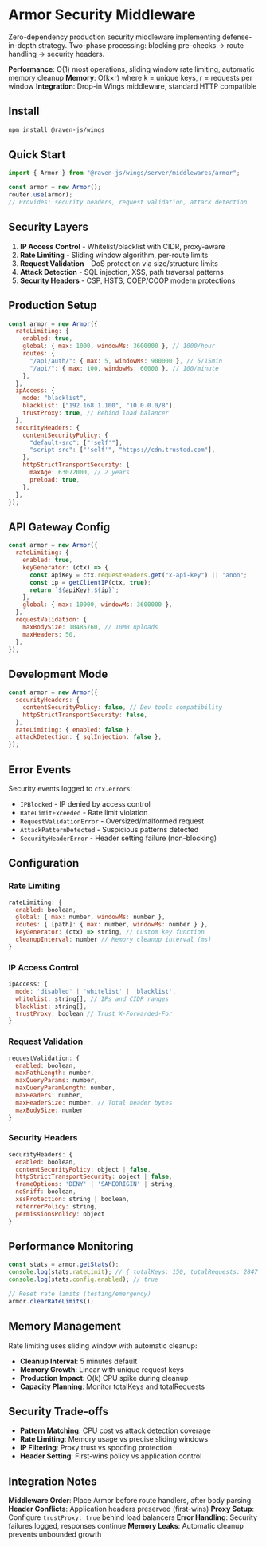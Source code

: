 # Armor Security Middleware

Zero-dependency production security middleware implementing defense-in-depth strategy. Two-phase processing: blocking pre-checks → route handling → security headers.

**Performance**: O(1) most operations, sliding window rate limiting, automatic memory cleanup
**Memory**: O(k×r) where k = unique keys, r = requests per window
**Integration**: Drop-in Wings middleware, standard HTTP compatible

## Install

```bash
npm install @raven-js/wings
```

## Quick Start

```javascript
import { Armor } from "@raven-js/wings/server/middlewares/armor";

const armor = new Armor();
router.use(armor);
// Provides: security headers, request validation, attack detection
```

## Security Layers

1. **IP Access Control** - Whitelist/blacklist with CIDR, proxy-aware
2. **Rate Limiting** - Sliding window algorithm, per-route limits
3. **Request Validation** - DoS protection via size/structure limits
4. **Attack Detection** - SQL injection, XSS, path traversal patterns
5. **Security Headers** - CSP, HSTS, COEP/COOP modern protections

## Production Setup

```javascript
const armor = new Armor({
  rateLimiting: {
    enabled: true,
    global: { max: 1000, windowMs: 3600000 }, // 1000/hour
    routes: {
      "/api/auth/": { max: 5, windowMs: 900000 }, // 5/15min
      "/api/": { max: 100, windowMs: 60000 }, // 100/minute
    },
  },
  ipAccess: {
    mode: "blacklist",
    blacklist: ["192.168.1.100", "10.0.0.0/8"],
    trustProxy: true, // Behind load balancer
  },
  securityHeaders: {
    contentSecurityPolicy: {
      "default-src": ["'self'"],
      "script-src": ["'self'", "https://cdn.trusted.com"],
    },
    httpStrictTransportSecurity: {
      maxAge: 63072000, // 2 years
      preload: true,
    },
  },
});
```

## API Gateway Config

```javascript
const armor = new Armor({
  rateLimiting: {
    enabled: true,
    keyGenerator: (ctx) => {
      const apiKey = ctx.requestHeaders.get("x-api-key") || "anon";
      const ip = getClientIP(ctx, true);
      return `${apiKey}:${ip}`;
    },
    global: { max: 10000, windowMs: 3600000 },
  },
  requestValidation: {
    maxBodySize: 10485760, // 10MB uploads
    maxHeaders: 50,
  },
});
```

## Development Mode

```javascript
const armor = new Armor({
  securityHeaders: {
    contentSecurityPolicy: false, // Dev tools compatibility
    httpStrictTransportSecurity: false,
  },
  rateLimiting: { enabled: false },
  attackDetection: { sqlInjection: false },
});
```

## Error Events

Security events logged to `ctx.errors`:

- `IPBlocked` - IP denied by access control
- `RateLimitExceeded` - Rate limit violation
- `RequestValidationError` - Oversized/malformed request
- `AttackPatternDetected` - Suspicious patterns detected
- `SecurityHeaderError` - Header setting failure (non-blocking)

## Configuration

### Rate Limiting

```javascript
rateLimiting: {
  enabled: boolean,
  global: { max: number, windowMs: number },
  routes: { [path]: { max: number, windowMs: number } },
  keyGenerator: (ctx) => string, // Custom key function
  cleanupInterval: number // Memory cleanup interval (ms)
}
```

### IP Access Control

```javascript
ipAccess: {
  mode: 'disabled' | 'whitelist' | 'blacklist',
  whitelist: string[], // IPs and CIDR ranges
  blacklist: string[],
  trustProxy: boolean // Trust X-Forwarded-For
}
```

### Request Validation

```javascript
requestValidation: {
  enabled: boolean,
  maxPathLength: number,
  maxQueryParams: number,
  maxQueryParamLength: number,
  maxHeaders: number,
  maxHeaderSize: number, // Total header bytes
  maxBodySize: number
}
```

### Security Headers

```javascript
securityHeaders: {
  enabled: boolean,
  contentSecurityPolicy: object | false,
  httpStrictTransportSecurity: object | false,
  frameOptions: 'DENY' | 'SAMEORIGIN' | string,
  noSniff: boolean,
  xssProtection: string | boolean,
  referrerPolicy: string,
  permissionsPolicy: object
}
```

## Performance Monitoring

```javascript
const stats = armor.getStats();
console.log(stats.rateLimit); // { totalKeys: 150, totalRequests: 2847 }
console.log(stats.config.enabled); // true

// Reset rate limits (testing/emergency)
armor.clearRateLimits();
```

## Memory Management

Rate limiting uses sliding window with automatic cleanup:

- **Cleanup Interval**: 5 minutes default
- **Memory Growth**: Linear with unique request keys
- **Production Impact**: O(k) CPU spike during cleanup
- **Capacity Planning**: Monitor totalKeys and totalRequests

## Security Trade-offs

- **Pattern Matching**: CPU cost vs attack detection coverage
- **Rate Limiting**: Memory usage vs precise sliding windows
- **IP Filtering**: Proxy trust vs spoofing protection
- **Header Setting**: First-wins policy vs application control

## Integration Notes

**Middleware Order**: Place Armor before route handlers, after body parsing
**Header Conflicts**: Application headers preserved (first-wins)
**Proxy Setup**: Configure `trustProxy: true` behind load balancers
**Error Handling**: Security failures logged, responses continue
**Memory Leaks**: Automatic cleanup prevents unbounded growth
